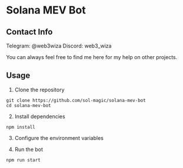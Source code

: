 # Solana MEV Bot

## Contact Info

Telegram: @web3wiza
Discord: web3_wiza

You can always feel free to find me here for my help on other projects.

## Usage
1. Clone the repository
```
git clone https://github.com/sol-magic/solana-mev-bot
cd solana-mev-bot
```
2. Install dependencies
```
npm install
```
3. Configure the environment variables

<!-- Rename the .env.copy file to .env and set RPC and WSS, main wallet's secret key, and jito auth keypair. -->

4. Run the bot

```
npm run start
